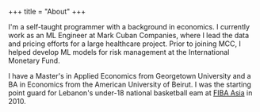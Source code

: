 +++
title = "About"
+++

I'm a self-taught programmer with a background in economics. I currently work as an ML Engineer at Mark Cuban Companies, where I lead the data and pricing efforts for a large healthcare project. Prior to joining MCC, I helped develop ML models for risk management at the International Monetary Fund.

I have a Master's in Applied Economics from Georgetown University and a BA in Economics from the American University of Beirut. I was the starting point guard for Lebanon's under-18 national basketball eam at [FIBA Asia]((https://basketball.asia-basket.com/player/Ramzy-Al-Amine/Lebanon/Lebanese-U18-National-Team/204964)) in 2010. 
